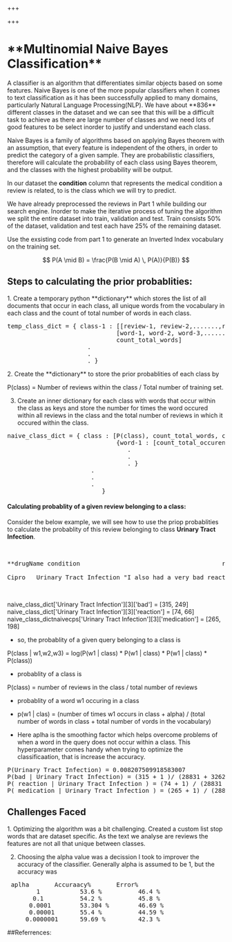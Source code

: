 +++

+++
<h1>**Multinomial Naive Bayes Classification**</h1>
<body>
A classifier is an algorithm that differentiates similar objects based on some features. Naive Bayes is one of the more popular classifiers 
when it comes to text classification as it has been successfully applied to many domains, particularly Natural Language Processing(NLP).
We have about **836** different classes in the dataset and we can see that this will be a difficult 
task to achieve as there are large number of classes and we need lots of good features to be select inorder to justify and understand each
class.

<script type="text/javascript" src="https://cdnjs.cloudflare.com/ajax/libs/mathjax/2.7.1/MathJax.js?config=TeX-AMS-MML_HTMLorMML">
</script>

Naive Bayes is a family of algorithms based on applying Bayes theorem with an assumption, that every feature is independent of the others,
in order to predict the category of a given sample. They are probabilistic classifiers, therefore will calculate the probability of each 
class using Bayes theorem, and the classes with the highest probability will be output.

In our dataset the **condition** column that represents the medical condition a review is related, to is the class which we will try to predict.

We have already preprocessed the reviews in Part 1 while building our search engine.
Inorder to make the iterative process of tuning the algorithm we split the entire dataset into train, validation and test. Train consists 50% of the dataset, validation and test each have 25% of the remaining dataset.

Use the exsisting code from part 1 to generate an Inverted Index vocabulary on the training set.

$$ P(A \mid B) = \frac{P(B \mid A) \, P(A)}{P(B)} $$
</body>

<h2>Steps to calculating the prior probablities:</h2>
<body>
1. Create a temporary python **dictionary** which stores the list of all documents that occur in each class, all unique words from the vocabulary in each class and the count of total number of words in each class.
<pre>
temp_class_dict = { class-1 : [[review-1, review-2,.......,review-n], 
                              [word-1, word-2, word-3,.......,word-n], 
                              count_total_words]
                      .
                      .
                      . }
</pre>
2. Create the **dictionary** to store the prior probablities of each class by
<p>
  P(class) = Number of reviews within the class / Total number of training set.
</p>
  
3. Create an inner dictionary for each class with words that occur within the class as keys and store the number for times the word occured within all reviews in the class and the total number of reviews in which it occured within the class.
<pre>
naive_class_dict = { class : [P(class), count_total_words, count_unique_words,
                              {word-1 : [count_total_occurence, count_review_occurrence]
                                 .
                                 .
                                 . }
                       .
                       .
                       .
                          }
</pre> 

<h4>Calculating probablity of a given review belonging to a class:</h4>

Consider the below example, we will see how to use the priop probablities to calculate the probablity of this review belonging to 
class **Urinary Tract Infection**.

<pre>


**drugName condition	                                   review	                 rating	usefulCount 	        revvec	           revID**

Cipro 	Urinary Tract Infection	"I also had a very bad reaction to this medication!"	1		44	['bad', 'reaction', 'medication'] 109180


</pre>
naive_class_dict['Urinary Tract Infection'][3]['bad'] = [315, 249]
naive_class_dict['Urinary Tract Infection'][3]['reaction'] = [74, 66]
naive_class_dictnaivecps['Urinary Tract Infection'][3]['medication'] = [265, 198]

* so, the probablity of a given query belonging to a class is

P(class | w1,w2,w3) = log(P(w1 | class) * P(w1 | class) * P(w1 | class) * P(class))

* probablity of a class is

P(class) = number of reviews in the class / total number of reviews

* probablity of a word w1 occuring in a class

* p(w1 | clas) = (number of times w1 occurs in class + alpha) / (total number of words in class + total number of vords in the vocabulary)

* Here aplha is the smoothing factor which helps overcome problems of when a word in the query does not occur within a class.
This hyperparameter comes handy when trying to optimize the classificaation, that is increase the accuracy.

<pre>
P(Urinary Tract Infection) = 0.008207509918583007
P(bad | Urinary Tract Infection) = (315 + 1 )/ (28831 + 32622) = -4.376021118875437
P( reaction | Urinary Tract Infection ) = (74 + 1) / (28831 + 32622) =  -7.295332487596864
P( medication | Urinary Tract Infection ) = (265 + 1) / (28831 + 32622) =  -9.66062970253546
</pre>
</body>

<h2>Challenges Faced</h2>
<body>
1. Optimizing the algorithm was a bit challenging. Created a custom list stop words that are dataset specific. As the text we analyse are reviews the features are not all that unique between classes.

2. Choosing the alpha value was a decission I took to improver the accuracy of the classifier. Generally alpha is assumed to be 1, but the accuracy was 
<pre> aplha       Accuraacy%       Error% </b>
        1           53.6 %          46.4 %</b>
       0.1          54.2 %          45.8 %</b>
      0.0001        53.304 %        46.69 %</b>
      0.00001       55.4 %          44.59 %</b>
     0.0000001      59.69 %         42.3 %</b>
</pre>
</body>

##Referrences:

        
